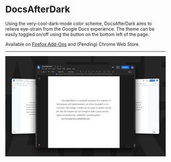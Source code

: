# DocsAfterDark

Using the very-cool-dark-mode color scheme, DocsAfterDark aims to relieve eye-strain from the Google Docs experience. The theme can be easily toggled on/off using the button on the bottom left of the page.

Available on [Firefox Add-Ons](https://addons.mozilla.org/en-US/firefox/addon/docsafterdark/) and (Pending) Chrome Web Store.

---

![promotional image](docsafterdark.png)